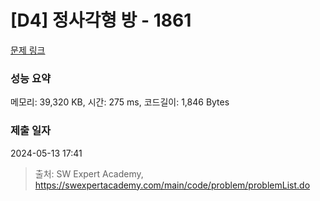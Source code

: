 # [D4] 정사각형 방 - 1861 

[문제 링크](https://swexpertacademy.com/main/code/problem/problemDetail.do?contestProbId=AV5LtJYKDzsDFAXc) 

### 성능 요약

메모리: 39,320 KB, 시간: 275 ms, 코드길이: 1,846 Bytes

### 제출 일자

2024-05-13 17:41



> 출처: SW Expert Academy, https://swexpertacademy.com/main/code/problem/problemList.do